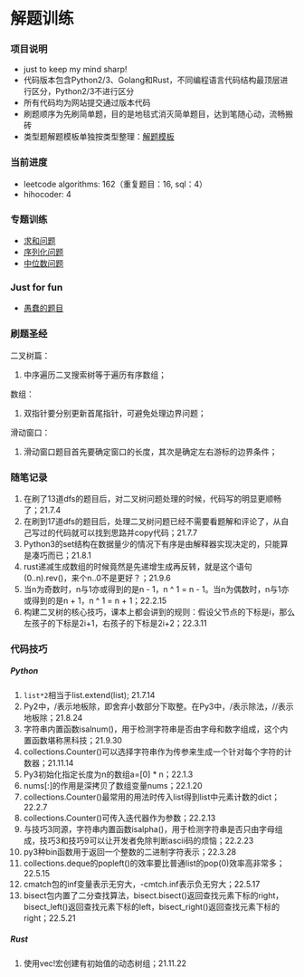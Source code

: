 # 解题训练

### 项目说明  
- just to keep my mind sharp!
- 代码版本包含Python2/3、Golang和Rust，不同编程语言代码结构最顶层进行区分，Python2/3不进行区分
- 所有代码均为网站提交通过版本代码 
- 刷题顺序为先刷简单题，目的是地毯式消灭简单题目，达到笔随心动，流畅搬砖
- 类型题解题模板单独按类型整理：[解题模板](./doc/template/template.md) 

### 当前进度  
- leetcode algorithms: 162（重复题目：16, sql：4）
- hihocoder: 4

### 专题训练
- [求和问题](./doc/topic/sum.md)
- [序列化问题](./doc/topic/serialize.md)
- [中位数问题](./doc/topic/median.md)

### Just for fun
- [愚蠢的题目](./doc/topic/stupid.md)

### 刷题圣经  
二叉树篇：  
1. 中序遍历二叉搜索树等于遍历有序数组； 

数组：  
1. 双指针要分别更新首尾指针，可避免处理边界问题；  

滑动窗口：  
1. 滑动窗口题目首先要确定窗口的长度，其次是确定左右游标的边界条件；

### 随笔记录  
1. 在刷了13道dfs的题目后，对二叉树问题处理的时候，代码写的明显更顺畅了；21.7.4  
2. 在刷到17道dfs的题目后，处理二叉树问题已经不需要看题解和评论了，从自己写过的代码就可以找到思路并copy代码；21.7.7  
3. Python3的set结构在数据量少的情况下有序是由解释器实现决定的，只能算是凑巧而已；21.8.1  
4. rust递减生成数组的时候竟然是先递增生成再反转，就是这个语句(0..n).rev()，来个n..0不是更好？；21.9.6  
5. 当n为奇数时，n与1亦或得到的是n - 1，n ^ 1 = n - 1。当n为偶数时，n与1亦或得到的是n + 1，n ^ 1 = n + 1；22.2.15
6. 构建二叉树的核心技巧，课本上都会讲到的规则：假设父节点的下标是i，那么左孩子的下标是2i+1，右孩子的下标是2i+2；22.3.11

### 代码技巧
##### Python
1. `list*2`相当于list.extend(list); 21.7.14
2. Py2中，/表示地板除，即舍弃小数部分下取整。在Py3中，/表示除法，//表示地板除；21.8.24 
3. 字符串内置函数isalnum()，用于检测字符串是否由字母和数字组成，这个内置函数堪称黑科技；21.9.30  
4. collections.Counter()可以选择字符串作为传参来生成一个针对每个字符的计数器；21.11.14 
5. Py3初始化指定长度为n的数组a=[0] * n；22.1.3
6. nums[:]的作用是深拷贝了数组变量nums；22.1.20
7. collections.Counter()最常用的用法时传入list得到list中元素计数的dict；22.2.7
8. collections.Counter()可传入迭代器作为参数；22.2.13
9. 与技巧3同源，字符串内置函数isalpha()，用于检测字符串是否只由字母组成，技巧3和技巧9可以让开发者免除判断ascii码的烦恼；22.2.23
10. py3种bin函数用于返回一个整数的二进制字符表示；22.3.28
11. collections.deque的popleft()的效率要比普通list的pop(0)效率高非常多；22.5.15
12. cmatch包的inf变量表示无穷大，-cmtch.inf表示负无穷大；22.5.17
13. bisect包内置了二分查找算法，bisect.bisect()返回查找元素下标的right，bisect_left()返回查找元素下标的left，bisect_right()返回查找元素下标的right；22.5.21

##### Rust
1. 使用vec!宏创建有初始值的动态树组；21.11.22

